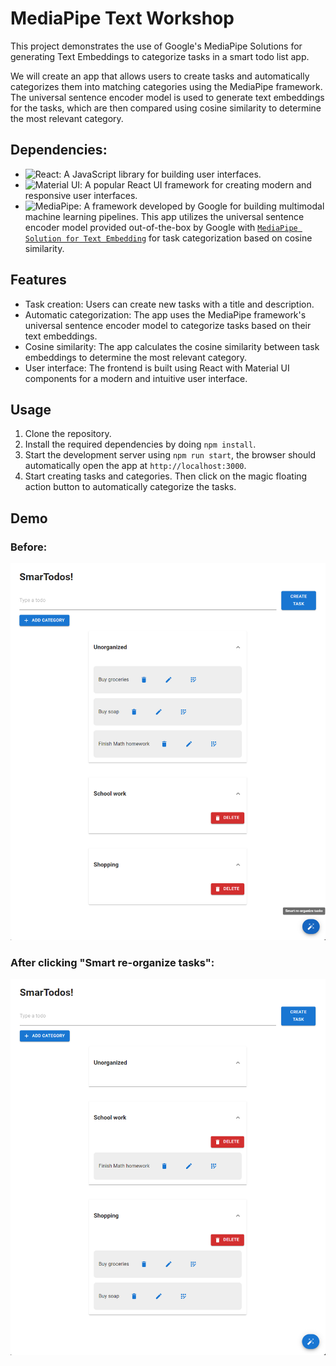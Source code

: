 # MediaPipe Text Workshop

This project demonstrates the use of Google's MediaPipe Solutions for generating Text Embeddings to categorize tasks in a smart todo list app.

We will create an app that allows users to create tasks and automatically categorizes them into matching categories using the MediaPipe framework. The universal sentence encoder model is used to generate text embeddings for the tasks, which are then compared using cosine similarity to determine the most relevant category.

## Dependencies:
- ![React](https://img.shields.io/badge/-React-61DAFB?logo=react&logoColor=white): A JavaScript library for building user interfaces.
- ![Material UI](https://img.shields.io/badge/-Material%20UI-0081CB?logo=material-ui&logoColor=white): A popular React UI framework for creating modern and responsive user interfaces.
- ![MediaPipe](https://img.shields.io/badge/-MediaPipe-00A1D6?logo=google&logoColor=white): A framework developed by Google for building multimodal machine learning pipelines. This app utilizes the universal sentence encoder model provided out-of-the-box by Google with [`MediaPipe Solution for Text Embedding`](https://developers.google.com/mediapipe/solutions/text/text_embedder) for task categorization based on cosine similarity.

## Features
- Task creation: Users can create new tasks with a title and description.
- Automatic categorization: The app uses the MediaPipe framework's universal sentence encoder model to categorize tasks based on their text embeddings.
- Cosine similarity: The app calculates the cosine similarity between task embeddings to determine the most relevant category.
- User interface: The frontend is built using React with Material UI components for a modern and intuitive user interface.

## Usage
1. Clone the repository.
2. Install the required dependencies by doing `npm install`.
3. Start the development server using `npm run start`, the browser should automatically open the app at `http://localhost:3000`.
4. Start creating tasks and categories. Then click on the magic floating action button to automatically categorize the tasks.

## Demo

### Before:
![Image](./docs/eg1.png)

### After clicking "Smart re-organize tasks":
![Image](./docs/eg2.png)
